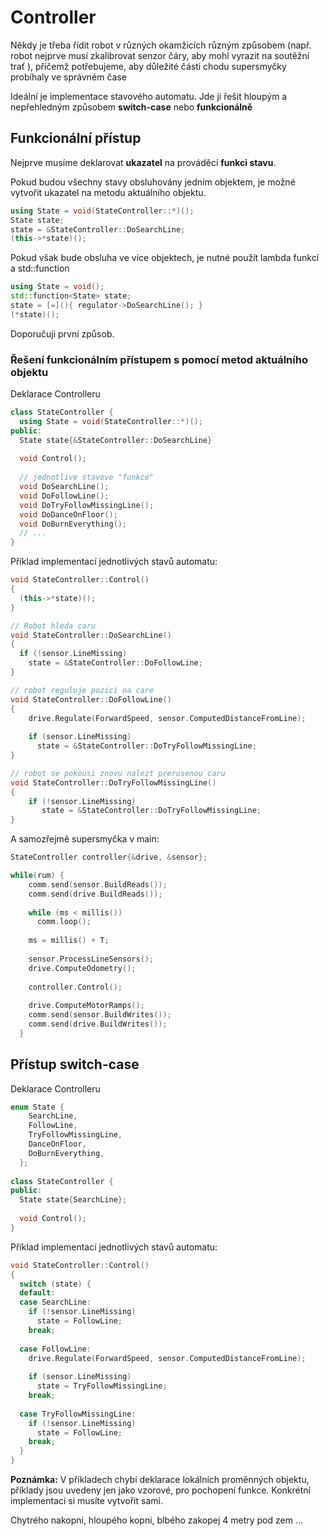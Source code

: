 # Controller

Někdy je třeba řídit robot v různých okamžicích různým způsobem (např. robot nejprve musí zkalibrovat senzor čáry, aby 
mohl vyrazit na soutěžní trať ), přičemž potřebujeme, aby důležité části chodu supersmyčky probíhaly ve správném čase

Ideální je implementace stavového automatu. Jde ji řešit hloupým a nepřehledným způsobem **switch-case** nebo **funkcionálně**

## Funkcionální přístup

Nejprve musíme deklarovat **ukazatel** na prováděcí **funkci stavu**. 

Pokud budou všechny stavy obsluhovány jedním objektem, je možné vytvořit ukazatel na metodu aktuálního objektu. 

```c++
using State = void(StateController::*)();                                       // ukazatel na stavovou funkci
State state;                                                                    // stav automatu
state = &StateController::DoSearchLine;                                         // změna stavu
(this->*state)();                                                               // vyvolání stavové funkce
```

Pokud však bude obsluha ve více objektech, je nutné použít lambda funkcí a std::function

```c++
using State = void();                                                           // ukazatel na stavovou funkci
std::function<State> state;                                                     // stav automatu
state = [=](){ regulator->DoSearchLine(); }                                     // změna stavu
(*state)();                                                                     // vyvolání stavové funkce
```

Doporučuji první způsob.

### Řešení funkcionálním přístupem s pomocí metod aktuálního objektu

Deklarace Controlleru

```c++
class StateController {
  using State = void(StateController::*)();                                     // MAGIE: ukazatel na metodu controlleru
public:
  State state{&StateController::DoSearchLine}                                   // Robot po startu zacne hledat caru, prvni stav
  
  void Control();                                                               // funkce která bude volána z main
  
  // jednotlive stavove "funkce"
  void DoSearchLine();
  void DoFollowLine();
  void DoTryFollowMissingLine();
  void DoDanceOnFloor();
  void DoBurnEverything();
  // ...
}
```

Příklad implementací jednotlivých stavů automatu:

```c++
void StateController::Control()
{
  (this->*state)();                                                             // MAGIE: provede volání aktuálně vybrané funkce
}

// Robot hleda caru
void StateController::DoSearchLine() 
{
  if (!sensor.LineMissing)
    state = &StateController::DoFollowLine;
}  

// robot reguluje pozici na care
void StateController::DoFollowLine()
{
    drive.Regulate(ForwardSpeed, sensor.ComputedDistanceFromLine);
    
    if (sensor.LineMissing)
      state = &StateController::DoTryFollowMissingLine;
}

// robot se pokousi znovu nalezt prerusenou caru
void StateController::DoTryFollowMissingLine()
{
    if (!sensor.LineMissing)
       state = &StateController::DoTryFollowMissingLine;
}
```

A samozřejmě supersmyčka v main:

```c++
StateController controller{&drive, &sensor};                                    // konstrukce controlleru nad daty

while(rum) {
    comm.send(sensor.BuildReads());
    comm.send(drive.BuildReads());
    
    while (ms < millis())
      comm.loop();
      
    ms = millis() + T;
    
    sensor.ProcessLineSensors();
    drive.ComputeOdometry();
    
    controller.Control();                                                       // provede jeden krok aktualniho stavu
    
    drive.ComputeMotorRamps();        
    comm.send(sensor.BuildWrites());
    comm.send(drive.BuildWrites());
  }
```

## Přístup switch-case

Deklarace Controlleru

```c++
enum State {
    SearchLine,
    FollowLine,
    TryFollowMissingLine,
    DanceOnFloor,
    DoBurnEverything,
  };                                                                            // Deklarace stavu
  
class StateController {
public:
  State state{SearchLine};                                                      // Robot po startu zacne hledat caru, prvni stav
  
  void Control();                                                               // funkce která bude volána z main
}
```

Příklad implementací jednotlivých stavů automatu:

```c++
void StateController::Control()
{
  switch (state) {
  default:
  case SearchLine:
    if (!sensor.LineMissing)
      state = FollowLine;
    break;  
    
  case FollowLine:
    drive.Regulate(ForwardSpeed, sensor.ComputedDistanceFromLine);
    
    if (sensor.LineMissing)
      state = TryFollowMissingLine;
    break;
      
  case TryFollowMissingLine:
    if (!sensor.LineMissing)
      state = FollowLine;
    break;
  }  
}
```

**Poznámka:** V příkladech chybí deklarace lokálních proměnných objektu, příklady jsou uvedeny jen jako vzorové, pro pochopení funkce. Konkrétní implementaci si musíte vytvořit sami.

Chytrého nakopni, hloupého kopni, blbého zakopej 4 metry pod zem ...